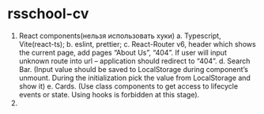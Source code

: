 # rsschool-cv
1. React components(нельзя использовать хуки)
  a. Typescript, Vite(react-ts);
  b. eslint, prettier;
  c. React-Router v6, header which shows the current page, add pages “About Us”, “404”. If user will input unknown route into url – application should redirect to “404”.
  d. Search Bar. (Input value should be saved to LocalStorage during component’s unmount. During the initialization pick the value from LocalStorage and show it)
  e. Cards. (Use class components to get access to lifecycle events or state. Using hooks is forbidden at this stage).
2. 
